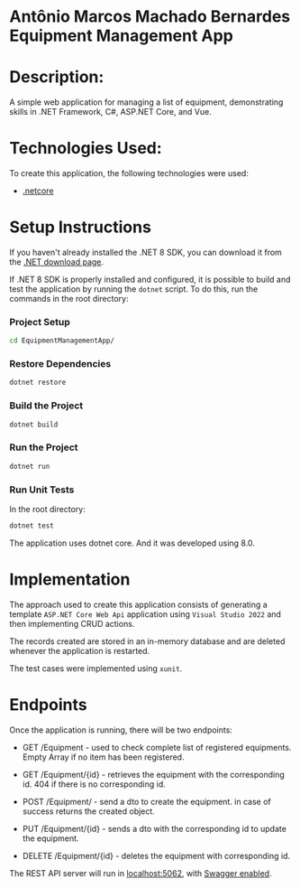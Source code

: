 # Antônio Marcos Machado Bernardes Equipment Management App

# Description:

A simple web application for managing a list of equipment, demonstrating skills in .NET Framework, C#, ASP.NET Core, and Vue.

# Technologies Used:

To create this application, the following technologies were used:

- [.netcore](https://dotnet.microsoft.com/pt-br/download/dotnet/8.0)

# Setup Instructions

If you haven't already installed the .NET 8 SDK, you can download it from the [.NET download page](https://dotnet.microsoft.com/download).

If .NET 8 SDK is properly installed and configured, it is possible to build and test the application by running the `dotnet` script. To do this, run the commands in the root directory:

### Project Setup

```sh
cd EquipmentManagementApp/
```

### Restore Dependencies

```sh
dotnet restore
```

### Build the Project

```sh
dotnet build
```

### Run the Project

```sh
dotnet run
```

### Run Unit Tests

In the root directory:

```sh
dotnet test
```

The application uses dotnet core. And it was developed using 8.0.

# Implementation

The approach used to create this application consists of generating a template `ASP.NET Core Web Api` application using `Visual Studio 2022` and then implementing CRUD actions.

The records created are stored in an in-memory database and are deleted whenever the application is restarted.

The test cases were implemented using `xunit`.

# Endpoints

Once the application is running, there will be two endpoints:

- GET /Equipment - used to check complete list of registered equipments. Empty Array if no item has been registered.

- GET /Equipment/{id} - retrieves the equipment with the corresponding id. 404 if there is no corresponding id.

- POST /Equipment/ - send a dto to create the equipment. in case of success returns the created object.

- PUT /Equipment/{id} - sends a dto with the corresponding id to update the equipment.

- DELETE /Equipment/{id} - deletes the equipment with corresponding id.

The REST API server will run in [localhost:5062](http://localhost:5062/), with [Swagger enabled](http://localhost:5062/swagger/index.html).
